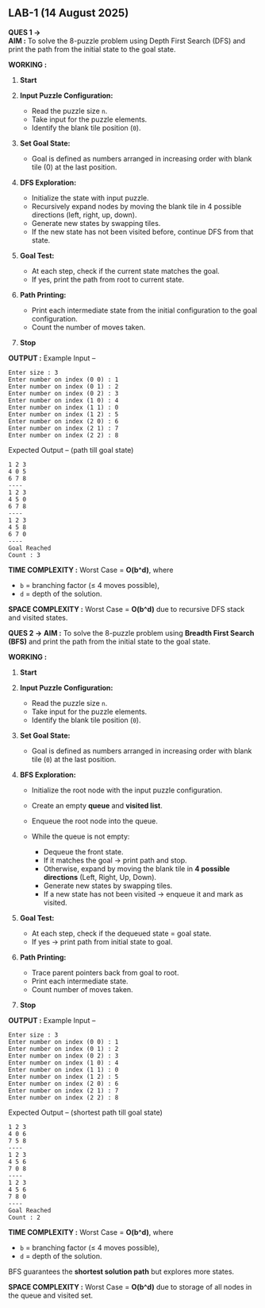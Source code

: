 ## **LAB-1 (14 August 2025)**

**QUES 1 ->**  
**AIM :** To solve the 8-puzzle problem using Depth First Search (DFS) and print the path from the initial state to the goal state.

**WORKING :**

1. **Start**
2. **Input Puzzle Configuration:**

   * Read the puzzle size `n`.
   * Take input for the puzzle elements.
   * Identify the blank tile position (`0`).
3. **Set Goal State:**

   * Goal is defined as numbers arranged in increasing order with blank tile (0) at the last position.
4. **DFS Exploration:**

   * Initialize the state with input puzzle.
   * Recursively expand nodes by moving the blank tile in 4 possible directions (left, right, up, down).
   * Generate new states by swapping tiles.
   * If the new state has not been visited before, continue DFS from that state.
5. **Goal Test:**

   * At each step, check if the current state matches the goal.
   * If yes, print the path from root to current state.
6. **Path Printing:**

   * Print each intermediate state from the initial configuration to the goal configuration.
   * Count the number of moves taken.
7. **Stop**

**OUTPUT :**
Example Input –

```
Enter size : 3  
Enter number on index (0 0) : 1  
Enter number on index (0 1) : 2  
Enter number on index (0 2) : 3  
Enter number on index (1 0) : 4  
Enter number on index (1 1) : 0  
Enter number on index (1 2) : 5  
Enter number on index (2 0) : 6  
Enter number on index (2 1) : 7  
Enter number on index (2 2) : 8  
```

Expected Output – (path till goal state)

```
1 2 3  
4 0 5  
6 7 8  
----
1 2 3  
4 5 0  
6 7 8  
----
1 2 3  
4 5 8  
6 7 0  
----
Goal Reached  
Count : 3
```

**TIME COMPLEXITY :**
Worst Case = **O(b^d)**, where

* `b` = branching factor (≤ 4 moves possible),
* `d` = depth of the solution.

**SPACE COMPLEXITY :**
Worst Case = **O(b^d)** due to recursive DFS stack and visited states.  


    

**QUES 2 ->**
**AIM :** To solve the 8-puzzle problem using **Breadth First Search (BFS)** and print the path from the initial state to the goal state.  

**WORKING :**

1. **Start**

2. **Input Puzzle Configuration:**

   * Read the puzzle size `n`.
   * Take input for the puzzle elements.
   * Identify the blank tile position (`0`).

3. **Set Goal State:**

   * Goal is defined as numbers arranged in increasing order with blank tile (`0`) at the last position.

4. **BFS Exploration:**

   * Initialize the root node with the input puzzle configuration.
   * Create an empty **queue** and **visited list**.
   * Enqueue the root node into the queue.
   * While the queue is not empty:

     * Dequeue the front state.
     * If it matches the goal → print path and stop.
     * Otherwise, expand by moving the blank tile in **4 possible directions** (Left, Right, Up, Down).
     * Generate new states by swapping tiles.
     * If a new state has not been visited → enqueue it and mark as visited.

5. **Goal Test:**

   * At each step, check if the dequeued state = goal state.
   * If yes → print path from initial state to goal.

6. **Path Printing:**

   * Trace parent pointers back from goal to root.
   * Print each intermediate state.
   * Count number of moves taken.

7. **Stop**


**OUTPUT :**
Example Input –

```
Enter size : 3  
Enter number on index (0 0) : 1  
Enter number on index (0 1) : 2  
Enter number on index (0 2) : 3  
Enter number on index (1 0) : 4  
Enter number on index (1 1) : 0  
Enter number on index (1 2) : 5  
Enter number on index (2 0) : 6  
Enter number on index (2 1) : 7  
Enter number on index (2 2) : 8  
```

Expected Output – (shortest path till goal state)

```
1 2 3  
4 0 6  
7 5 8  
----
1 2 3  
4 5 6  
7 0 8  
----
1 2 3  
4 5 6  
7 8 0  
----
Goal Reached  
Count : 2
```

**TIME COMPLEXITY :**
Worst Case = **O(b^d)**, where

* `b` = branching factor (≤ 4 moves possible),
* `d` = depth of the solution.

BFS guarantees the **shortest solution path** but explores more states.

**SPACE COMPLEXITY :**
Worst Case = **O(b^d)** due to storage of all nodes in the queue and visited set.

